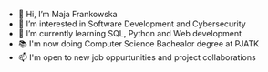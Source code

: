 - 👋 Hi, I’m Maja Frankowska
- 👀 I’m interested in Software Development and Cybersecurity
- 🌃 I’m currently learning SQL, Python and Web development
- 📚 I'm now doing Computer Science Bachealor degree at PJATK
- 📫 I'm open to new job oppurtunities and project collaborations


<!---
majafrankowska/majafrankowska is a ✨ special ✨ repository because its `README.md` (this file) appears on your GitHub profile.
You can click the Preview link to take a look at your changes.
--->
